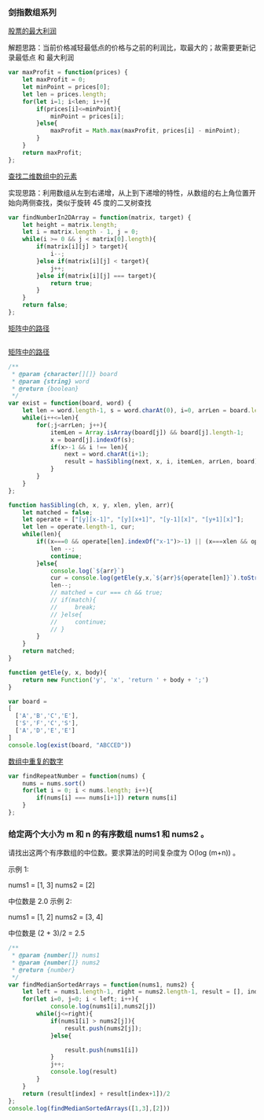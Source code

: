 ### 剑指数组系列

[股票的最大利润](https://leetcode-cn.com/problems/gu-piao-de-zui-da-li-run-lcof/solution/)

解题思路：当前价格减轻最低点的价格与之前的利润比，取最大的；故需要更新记录最低点 和 最大利润

```javascript
var maxProfit = function(prices) {
    let maxProfit = 0;
    let minPoint = prices[0];
    let len = prices.length;
    for(let i=1; i<len; i++){
        if(prices[i]<=minPoint){
            minPoint = prices[i];
        }else{
            maxProfit = Math.max(maxProfit, prices[i] - minPoint);
        }
    }
    return maxProfit;
};
```

[查找二维数组中的元素](https://leetcode-cn.com/problems/er-wei-shu-zu-zhong-de-cha-zhao-lcof/)

实现思路：利用数组从左到右递增，从上到下递增的特性，从数组的右上角位置开始向两侧查找，类似于旋转 45 度的二叉树查找

```javascript
var findNumberIn2DArray = function(matrix, target) {
    let height = matrix.length;
    let i = matrix.length - 1, j = 0;
    while(i >= 0 && j < matrix[0].length){
        if(matrix[i][j] > target){
            i--;
        }else if(matrix[i][j] < target){
            j++;
        }else if(matrix[i][j] === target){
            return true;
        }
    }
    return false;
};
```

[矩阵中的路径](https://leetcode-cn.com/problems/ju-zhen-zhong-de-lu-jing-lcof/solution/)

```javascript

```
[矩阵中的路径](https://leetcode-cn.com/problems/ju-zhen-zhong-de-lu-jing-lcof/)

```js
/**
 * @param {character[][]} board
 * @param {string} word
 * @return {boolean}
 */
var exist = function(board, word) {
    let len = word.length-1, s = word.charAt(0), i=0, arrLen = board.length-1, j=0, x, itemLen, next, result = false;
    while(i++<=len){
        for(;j<arrLen; j++){
            itemLen = Array.isArray(board[j]) && board[j].length-1;
            x = board[j].indexOf(s);
            if(x>-1 && i !== len){
                next = word.charAt(i+1);
                result = hasSibling(next, x, i, itemLen, arrLen, board);
            }
        }
    }
};

function hasSibling(ch, x, y, xlen, ylen, arr){
    let matched = false;
    let operate = ["[y][x-1]", "[y][x+1]", "[y-1][x]", "[y+1][x]"];
    let len = operate.length-1, cur;
    while(len){
        if((x===0 && operate[len].indexOf("x-1")>-1) || (x===xlen && operate[len].indexOf("x+1")>-1) || (y===0 && operate[len].indexOf("y-1")>-1) || (y===ylen && operate[len].indexOf("y+1")>-1)){
            len --;
            continue;
        }else{
            console.log(`${arr}`)
            cur = console.log(getEle(y,x,`${arr}${operate[len]}`).toString())
            len--;
            // matched = cur === ch && true;
            // if(match){
            //     break;
            // }else{
            //     continue;
            // }
        }
    }
    return matched;
}

function getEle(y, x, body){
    return new Function('y', 'x', 'return ' + body + ';')
}

var board =
[
  ['A','B','C','E'],
  ['S','F','C','S'],
  ['A','D','E','E']
]
console.log(exist(board, "ABCCED"))

```


[数组中重复的数字](https://leetcode-cn.com/problems/shu-zu-zhong-zhong-fu-de-shu-zi-lcof/)

```javascript
var findRepeatNumber = function(nums) {
    nums = nums.sort()
    for(let i = 0; i < nums.length; i++){
        if(nums[i] === nums[i+1]) return nums[i]
    }
};
```

### 给定两个大小为 m 和 n 的有序数组 nums1 和 nums2 。

请找出这两个有序数组的中位数。要求算法的时间复杂度为 O(log (m+n)) 。

示例 1:

nums1 = [1, 3]
nums2 = [2]

中位数是 2.0
示例 2:

nums1 = [1, 2]
nums2 = [3, 4]

中位数是 (2 + 3)/2 = 2.5

```js
/**
 * @param {number[]} nums1
 * @param {number[]} nums2
 * @return {number}
 */
var findMedianSortedArrays = function(nums1, nums2) {
    let left = nums1.length-1, right = nums2.length-1, result = [], index = Math.floor((left + right)/2);
    for(let i=0, j=0; i < left; i++){
            console.log(nums1[i],nums2[j])
        while(j<=right){
            if(nums1[i] > nums2[j]){
                result.push(nums2[j]);
            }else{

                result.push(nums1[i])
            }
            j++;
            console.log(result)
        }
    }
    return (result[index] + result[index+1])/2
};
console.log(findMedianSortedArrays([1,3],[2]))

```
